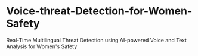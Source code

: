 # Voice-threat-Detection-for-Women-Safety
Real-Time Multilingual Threat Detection using AI-powered Voice and Text Analysis for Women's Safety

